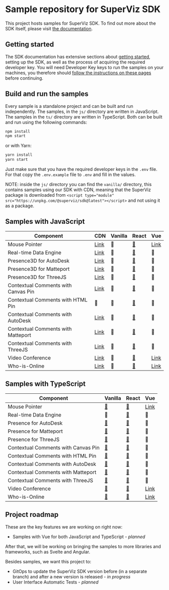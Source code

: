 # Sample repository for SuperViz SDK

This project hosts samples for SuperViz SDK. To find out more about the SDK itself, please visit [the documentation](https://docs.superviz.com/).

## Getting started

The SDK documentation has extensive sections about [getting started](https://docs.superviz.com/getting-started/quickstart), setting up the SDK, as well as the process of acquiring the required developer key. You will need Developer Key keys to run the samples on your machines, you therefore should [follow the instructions on these pages](https://docs.superviz.com/getting-started/setting-account) before continuing.

## Build and run the samples

Every sample is a standalone project and can be built and run independently. The samples, in the `js/` directory are written in JavaScript. The samples in the `ts/` directory are written in TypeScript. Both can be built and run using the following commands:

```bash
npm install
npm start
```

or with Yarn:

```bash
yarn install
yarn start
```

Just make sure that you have the required developer keys in the `.env` file. For that copy the `.env.example` file to `.env` and fill in the values.

NOTE: inside the `js/` directory you can find the `vanilla/` directory, this contains samples using our SDK with CDN, meaning that the SuperViz package is downloaded from `<script type="module" src="https://unpkg.com/@superviz/sdk@latest"></script>` and not using it as a package.

## Samples with JavaScript

| Component                           | CDN                                             | Vanilla | React                                           | Vue                               |
| ----------------------------------- | ----------------------------------------------- | ------- | ----------------------------------------------- | --------------------------------- |
| Mouse Pointer                       | [Link](/js/cdn/mouse-pointers/)                 | 🔄️     | [🔗](/js/react/mouse-pointers/)                 | [Link](/js/vue/mouse-pointers/)   |
| Real-time Data Engine               | [Link](/js/cdn/real-time-data-engine/)          | 🔄️     | [🔗](/js/react/real-time-data-engine/)          | 🔄️                               |
| Presence3D for AutoDesk             | [Link](/js/cdn/autodesk/)                       | 🔄️     | [🔗](/js/react/autodesk/)                       | 🔄️                               |
| Presence3D for Matteport            | [Link](/js/cdn/matterport/)                     | 🔄️     | [🔗](/js/react/matterport/)                     | 🔄️                               |
| Presence3D for ThreeJS              | [Link](/js/cdn/threejs/)                        | 🔄️     | [🔗](/js/react/threejs/)                        | 🔄️                               |
| Contextual Comments with Canvas Pin | [Link](/js/cdn/contextual-comments-html/)       | 🔄️     | [🔗](/js/react/contextual-comments-canvas/)     | 🔄️                               |
| Contextual Comments with HTML Pin   | 🔄️                                             | 🔄️     | [🔗](/js/react/contextual-comments-html/)       | 🔄️                               |
| Contextual Comments with AutoDesk   | [Link](/js/cdn/contextual-comments-autodesk/)   | 🔄️     | [🔗](/js/react/contextual-comments-autodesk/)   | 🔄️                               |
| Contextual Comments with Matteport  | [Link](/js/cdn/contextual-comments-matterport/) | 🔄️     | [🔗](/js/react/contextual-comments-matterport/) | 🔄️                               |
| Contextual Comments with ThreeJS    | [Link](/js/cdn/contextual-comments-threejs/)    | 🔄️     | [🔗](/js/react/contextual-comments-threejs/)    | 🔄️                               |
| Video Conference                    | [Link](/js/cdn/video-conference/)               | 🔄️     | [🔗](/js/react/video-conference/)               | [Link](/js/vue/video-conference/) |
| Who-is-Online                       | [Link](/js/cdn/who-is-online/)                  | 🔄️     | [🔗](/js/react/who-is-online/)                  | [Link](/js/vue/who-is-online/)    |

## Samples with TypeScript

| Component                           | Vanilla                                           | React                                           | Vue                               |
| ----------------------------------- | ------------------------------------------------- | ----------------------------------------------- | --------------------------------- |
| Mouse Pointer                       | [🔗](/ts/vanilla/mouse-pointers/)                 | [🔗](/ts/react/mouse-pointers/)                 | [Link](/ts/vue/mouse-pointers/)   |
| Real-time Data Engine               | 🔄️                                               | [🔗](/ts/react/real-time-data-engine/)          | 🔄️                               |
| Presence for AutoDesk               | [🔗](/ts/vanilla/autodesk/)                       | [🔗](/ts/react/autodesk/)                       | 🔄️                               |
| Presence for Matteport              | [🔗](/ts/vanilla/matterport/)                     | [🔗](/ts/react/matterport/)                     | 🔄️                               |
| Presence for ThreeJS                | [🔗](/ts/vanilla/threejs/)                        | [🔗](/ts/react/threejs/)                        | 🔄️                               |
| Contextual Comments with Canvas Pin | [🔗](/ts/vanilla/contextual-comments-canvas/)     | [🔗](/ts/react/contextual-comments-html/)       | 🔄️                               |
| Contextual Comments with HTML Pin   | [🔗](/ts/vanilla/contextual-comments-html/)       | [🔗](/ts/react/contextual-comments-html/)       | 🔄️                               |
| Contextual Comments with AutoDesk   | [🔗](/ts/vanilla/contextual-comments-autodesk/)   | [🔗](/ts/react/contextual-comments-autodesk/)   | 🔄️                               |
| Contextual Comments with Matteport  | [🔗](/ts/vanilla/contextual-comments-matterport/) | [🔗](/ts/react/contextual-comments-matterport/) | 🔄️                               |
| Contextual Comments with ThreeJS    | [🔗](/ts/vanilla/contextual-comments-threejs/)    | [🔗](/ts/react/contextual-comments-threejs/)    | 🔄️                               |
| Video Conference                    | [🔗](/ts/vanilla/video-conference/)               | [🔗](/ts/react/video-conference/)               | [Link](/js/vue/video-conference/) |
| Who-is-Online                       | [🔗](/ts/vanilla/who-is-online/)                  | [🔗](/ts/react/who-is-online/)                  | [Link](/ts/vue/who-is-online/)    |

## Project roadmap

These are the key features we are working on right now:

- Samples with Vue for both JavaScript and TypeScript - _planned_

After that, we will be working on bringing the samples to more libraries and frameworks, such as Svelte and Angular.

Besides samples, we want this project to:

- GitOps to update the SuperViz SDK version before (in a separate branch) and after a new version is released - _in progress_
- User Interface Automatic Tests - _planned_
